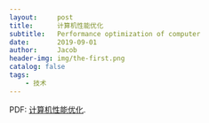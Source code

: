 ```yaml
---
layout:     post
title:      计算机性能优化
subtitle:   Performance optimization of computer
date:       2019-09-01
author:     Jacob
header-img: img/the-first.png
catalog: false
tags:
    - 技术
---
```



<p>PDF: <a href="https://jacobck163.github.io/files/%E8%AE%A1%E7%AE%97%E6%9C%BA%E6%80%A7%E8%83%BD%E4%BC%98%E5%8C%96.pdf">计算机性能优化</a>.</p>

